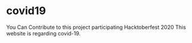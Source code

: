 # covid19
You Can Contribute to this project participating Hacktoberfest 2020
This website is regarding covid-19.
